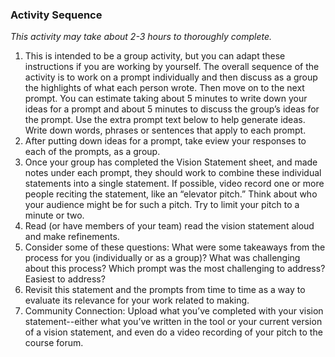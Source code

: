 ### Activity Sequence
*This activity may take about 2-3 hours to thoroughly complete.*

1. This is intended to be a group activity, but you can adapt these instructions if you are working by yourself. The overall sequence of the activity is to work on a prompt individually and then discuss as a group the highlights of what each person wrote. Then move on to the next prompt. You can estimate taking about 5 minutes to write down your ideas for a prompt and about 5 minutes to discuss the group’s ideas for the prompt. Use the extra prompt text below to help generate ideas. Write down words, phrases or sentences that apply to each prompt.
2. After putting down ideas for a prompt, take eview your responses to each of the prompts, as a group.
3. Once your group has completed the Vision Statement sheet, and made notes under each prompt, they should work to combine these individual statements into a single statement. If possible, video record one or more people reciting the statement, like an “elevator pitch.” Think about who your audience might be for such a pitch.  Try to limit your pitch to a minute or two. 
4. Read (or have members of your team) read the vision statement aloud and make refinements.
5. Consider some of these questions: What were some takeaways from the process for you (individually or as a group)? What was challenging about this process? Which prompt was the most challenging to address? Easiest to address? 
6. Revisit this statement and the prompts from time to time as a way to evaluate its relevance for your work related to making.
7. Community Connection: Upload what you’ve completed with your vision statement--either what you’ve written in the tool or your current version of a vision statement, and even do a video recording of your pitch to the course forum. 
